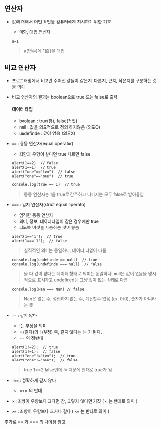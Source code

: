 ## 연산자
- 값에 대해서 어떤 작업을 컴퓨터에게 지시하기 위한 기호

	- 이항, 대입 연산자
	```
	a=1
	```
	> a(변수)에 1(값)을 대입


## 비교 연산자
- 프로그래밍에서 비교란 주어진 값들이 같은지, 다른지, 큰지, 작은지를 구분하는 것을 의미
- 비교 연산자의 결과는 boolean으로 true 또는 false로 출력

	#### 데이터 타입
	- boolean : true(참), false(거짓)
	- null : 값을 의도적으로 정의 하지않음 (의도O)
	- undefinde : 값이 없음 (의도X)

- `==` : 동등 연산자(equal operator)
	- 좌항과 우항이 같다면 true 다르면 false
	```
	alert(1==2)  // false
	alert(1==1)  // true
	alert("one"=="two")  // false 
	alert("one"=="one")  // true
	```
	```
	console.log(true == 1)  // true 
	```
	> 동등 연산자는 1을 true로 간주하고 나머지는 모두 false로 받아들임


- `===` : 일치 연산자(strict equal operato)
	- 엄격한 동등 연산자
	- 의미, 정보, 데이터타입이 같은 경우에만 true
	- 되도록 이것을 사용하는 것이 좋음
	```
	alert(1=='1');  // true
	alert(1==='1');  // false
	```
	> 실직적인 의미는 동일하나, 데이터 타입이 다름

	```
	console.log(undefinde == null)  // true
	console.log(undefinde === null)	 // false
	```
	> 둘 다 값이 없다는 데이터 형태로 의미는 동일하나, null은 값이 없음을 명시적으로 표시하고 undefined는 그냥 값이 없는 상태로 다름

	```
	console.log(Nan === Nan) // false
	```
	> Nan은 없는 수, 성립하지 않는 수, 계산할수 없음 (ex. 0/0), 숫자가 아니라는 뜻

- `!=` : 같지 않다
	- !는 부정을 의미
	- = (같다)의 ! (부정) 즉, 같지 않다는 != 가 된다.
	- == 의 정반대
	```
	alert(1!=2);  // true
	alert(1!=1);  // false
	alert("one"!="two");  // true
	alert("one"!="one");  // false
	```
	> true 1==2 false인데 != 때문에 반대로 true가 됨
	
- `!==` : 정확하게 같지 않다
	- === 의 반대

- `>` : 좌항이 우항보다 크다면 참, 그렇지 않다면 거짓 ( `<` 는 반대로 의미 )

- `>=` : 좌항이 우항보다 크거나 같다 ( `<=` 는 반대로 의미 )

추가로 [== 과 === 의 차이점](https://dorey.github.io/JavaScript-Equality-Table/) 참고
